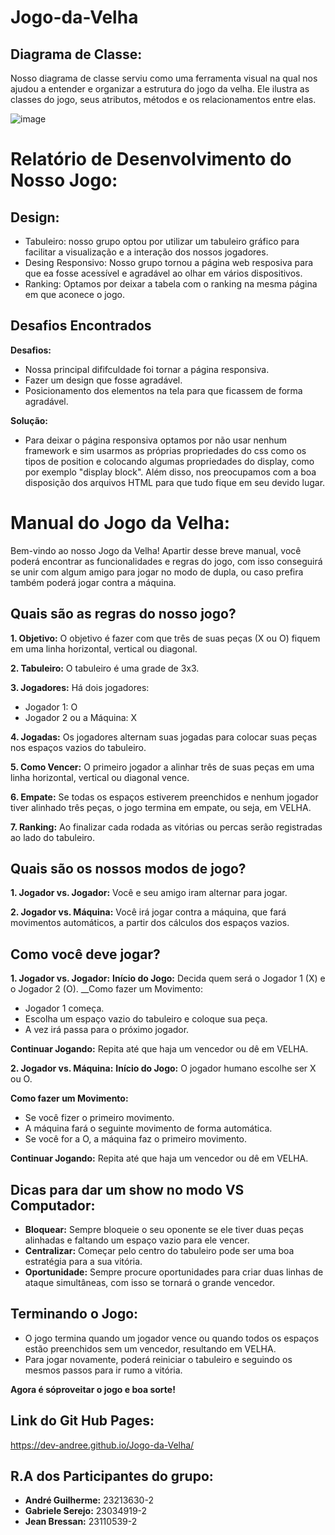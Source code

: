 # Jogo-da-Velha


## Diagrama de Classe:
Nosso diagrama de classe serviu como uma ferramenta visual na qual nos ajudou a entender e organizar a estrutura do jogo da velha. Ele ilustra as classes do jogo, seus atributos, métodos e os relacionamentos entre elas. 

![image](https://github.com/dev-andree/Jogo-da-Velha/assets/136995061/345578c6-7a47-4f3f-833a-781a4ad240f8)



# Relatório de Desenvolvimento do Nosso Jogo:

## Design: 

- Tabuleiro: nosso grupo optou por utilizar um tabuleiro gráfico para facilitar a visualização e a interação dos nossos jogadores.
- Desing Responsivo: Nosso grupo tornou a página web resposiva para que ea fosse acessível e agradável ao olhar em vários dispositivos.
- Ranking: Optamos por deixar a tabela com o ranking na mesma página em que aconece o jogo.


## Desafios Encontrados

__Desafios:__ 

- Nossa principal dififculdade foi tornar a página responsiva.
- Fazer um design que fosse agradável.
- Posicionamento dos elementos na tela para que ficassem de forma agradável.

__Solução:__
- Para deixar o página responsiva optamos por não usar nenhum framework e sim usarmos as próprias propriedades do css como os tipos de position e colocando algumas propriedades do display, como por exemplo "display block". Além disso, nos preocupamos com a boa disposição dos arquivos HTML para que tudo fique em seu devido lugar.
  
 


# Manual do Jogo da Velha:
Bem-vindo ao nosso Jogo da Velha! Apartir desse breve manual, você poderá encontrar as funcionalidades e regras do jogo, com isso conseguirá se unir com algum amigo para jogar no modo de dupla, ou caso prefira também poderá jogar contra a máquina.


## Quais são as regras do nosso jogo?

__1. Objetivo:__ O objetivo é fazer com que três de suas peças (X ou O) fiquem em uma linha horizontal, vertical ou diagonal.

__2. Tabuleiro:__ O tabuleiro é uma grade de 3x3.

__3. Jogadores:__ Há dois jogadores:

- Jogador 1: O
- Jogador 2 ou a Máquina: X

__4. Jogadas:__ Os jogadores alternam suas jogadas para colocar suas peças nos espaços vazios do tabuleiro.

__5. Como Vencer:__ O primeiro jogador a alinhar três de suas peças em uma linha horizontal, vertical ou diagonal vence.

__6. Empate:__ Se todas os espaços estiverem preenchidos e nenhum jogador tiver alinhado três peças, o jogo termina em empate, ou seja, em VELHA.

__7. Ranking:__ Ao finalizar cada rodada as vitórias ou percas serão registradas ao lado do tabuleiro.


## Quais são os nossos modos de jogo?

__1. Jogador vs. Jogador:__ Você e seu amigo iram alternar para jogar.

__2. Jogador vs. Máquina:__ Você irá jogar contra a máquina, que fará movimentos automáticos, a partir dos cálculos dos espaços vazios.


## Como você deve jogar?

__1. Jogador vs. Jogador:__
__Início do Jogo:__ Decida quem será o Jogador 1 (X) e o Jogador 2 (O).
__Como fazer um Movimento:
- Jogador 1 começa.
- Escolha um espaço vazio do tabuleiro e coloque sua peça.
- A vez irá passa para o próximo jogador.
  
__Continuar Jogando:__ Repita até que haja um vencedor ou dê em VELHA.


__2. Jogador vs. Máquina:__
__Início do Jogo:__ O jogador humano escolhe ser X ou O.

__Como fazer um Movimento:__

- Se você fizer o primeiro movimento.
- A máquina fará o seguinte movimento de forma automática.
- Se você for a O, a máquina faz o primeiro movimento.
  
__Continuar Jogando:__ Repita até que haja um vencedor ou dê em VELHA.


## Dicas para dar um show no modo VS Computador:

- __Bloquear:__ Sempre bloqueie o seu oponente se ele tiver duas peças alinhadas e faltando um espaço vazio para ele vencer.
- __Centralizar:__ Começar pelo centro do tabuleiro pode ser uma boa estratégia para a sua vitória.
- __Oportunidade:__ Sempre procure oportunidades para criar duas linhas de ataque simultâneas, com isso se tornará o grande vencedor.

## Terminando o Jogo:

- O jogo termina quando um jogador vence ou quando todos os espaços estão preenchidos sem um vencedor, resultando em VELHA.
- Para jogar novamente, poderá reiniciar o tabuleiro e seguindo os mesmos passos para ir rumo a vitória.
  
__Agora é sóproveitar o jogo e boa sorte!__


## Link do Git Hub Pages:

https://dev-andree.github.io/Jogo-da-Velha/


## R.A dos Participantes do grupo:

- __André Guilherme:__ 23213630-2
- __Gabriele Serejo:__ 23034919-2
- __Jean Bressan:__ 23110539-2

